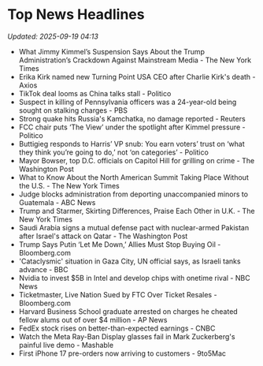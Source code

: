 # Top News Headlines

_Updated: 2025-09-19 04:13_

- What Jimmy Kimmel’s Suspension Says About the Trump Administration’s Crackdown Against Mainstream Media - The New York Times
- Erika Kirk named new Turning Point USA CEO after Charlie Kirk's death - Axios
- TikTok deal looms as China talks stall - Politico
- Suspect in killing of Pennsylvania officers was a 24-year-old being sought on stalking charges - PBS
- Strong quake hits Russia's Kamchatka, no damage reported - Reuters
- FCC chair puts ‘The View’ under the spotlight after Kimmel pressure - Politico
- Buttigieg responds to Harris’ VP snub: You earn voters’ trust on ‘what they think you’re going to do,’ not ‘on categories’ - Politico
- Mayor Bowser, top D.C. officials on Capitol Hill for grilling on crime - The Washington Post
- What to Know About the North American Summit Taking Place Without the U.S. - The New York Times
- Judge blocks administration from deporting unaccompanied minors to Guatemala - ABC News
- Trump and Starmer, Skirting Differences, Praise Each Other in U.K. - The New York Times
- Saudi Arabia signs a mutual defense pact with nuclear-armed Pakistan after Israel's attack on Qatar - The Washington Post
- Trump Says Putin ‘Let Me Down,’ Allies Must Stop Buying Oil - Bloomberg.com
- 'Cataclysmic' situation in Gaza City, UN official says, as Israeli tanks advance - BBC
- Nvidia to invest $5B in Intel and develop chips with onetime rival - NBC News
- Ticketmaster, Live Nation Sued by FTC Over Ticket Resales - Bloomberg.com
- Harvard Business School graduate arrested on charges he cheated fellow alums out of over $4 million - AP News
- FedEx stock rises on better-than-expected earnings - CNBC
- Watch the Meta Ray-Ban Display glasses fail in Mark Zuckerberg's painful live demo - Mashable
- First iPhone 17 pre-orders now arriving to customers - 9to5Mac
